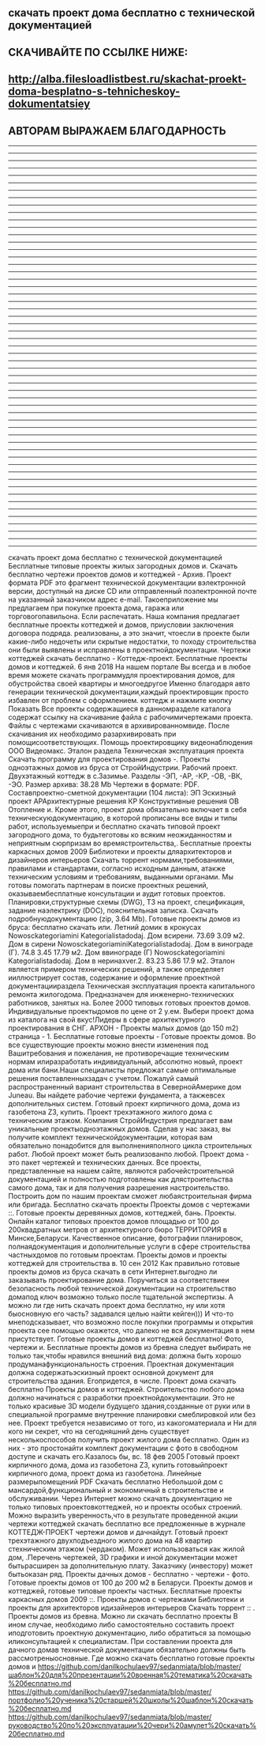 скачать проект дома бесплатно с технической документацией
--------------------------------------------------
СКАЧИВАЙТЕ ПО ССЫЛКЕ НИЖЕ:
--------------------------------------------------
http://alba.filesloadlistbest.ru/skachat-proekt-doma-besplatno-s-tehnicheskoy-dokumentatsiey
--------------------------------------------------
АВТОРАМ ВЫРАЖАЕМ БЛАГОДАРНОСТЬ
--------------------------------------------------
--------------------------------------------------
--------------------------------------------------
--------------------------------------------------
--------------------------------------------------
--------------------------------------------------
--------------------------------------------------
--------------------------------------------------
--------------------------------------------------
--------------------------------------------------
--------------------------------------------------
--------------------------------------------------
--------------------------------------------------
--------------------------------------------------
--------------------------------------------------
--------------------------------------------------
--------------------------------------------------
--------------------------------------------------
--------------------------------------------------
--------------------------------------------------
--------------------------------------------------
--------------------------------------------------
--------------------------------------------------
--------------------------------------------------
--------------------------------------------------
--------------------------------------------------
--------------------------------------------------
--------------------------------------------------
--------------------------------------------------
--------------------------------------------------
--------------------------------------------------
--------------------------------------------------
--------------------------------------------------
--------------------------------------------------
--------------------------------------------------
--------------------------------------------------
--------------------------------------------------
--------------------------------------------------
--------------------------------------------------
--------------------------------------------------
--------------------------------------------------
--------------------------------------------------
--------------------------------------------------
--------------------------------------------------
--------------------------------------------------
--------------------------------------------------
--------------------------------------------------
--------------------------------------------------
--------------------------------------------------
--------------------------------------------------
--------------------------------------------------
--------------------------------------------------
--------------------------------------------------
--------------------------------------------------
--------------------------------------------------
--------------------------------------------------
скачать проект дома бесплатно с технической документацией Бесплатные типовые проекты жилых загородных домов и. Скачать бесплатно чертежи проектов домов и коттеджей - Архив. Проект формата PDF  это фрагмент технической документации вэлектронной версии, доступный на диске CD или отправленный поэлектронной почте на указанный заказчиком адрес e-mail. Такоеприложение мы предлагаем при покупке проекта дома, гаража или торговогопавильона. Если распечатать. Наша компания предлагает бесплатные проекты коттеджей и домов, приусловии заключения договора подряда.  реализованы, а это значит, чтоесли в проекте были какие-либо недочеты или скрытые недостатки, то походу строительства они были выявлены и исправлены в проектнойдокументации. Чертежи коттеджей скачать бесплатно - Коттедж-проект. Бесплатные проекты домов и коттеджей. 6 янв 2018  На нашем портале Вы всегда и в любое время можете скачать программудля проектирования домов, для обустройства своей квартиры и многоедругое  Именно благодаря авто генерации технической документации,каждый проектировщик просто избавлен от проблем с оформлением. коттедж и нажмите кнопку Показать Все проекты содержащиеся в данномразделе каталога содержат ссылку на скачивание файла с рабочимичертежами проекта. Файлы с чертежами скачиваются в архивированномвиде. После скачивания их необходимо разархивировать при помощисоответствующих. Помощь проектировщику видеонаблюдения  ООО Видеомакс. Эталон раздела Техническая эксплуатация проекта
Скачать программу для проектирования домов -. Проекты одноэтажных домов из бруса от СтройИндустрии. Рабочий проект. Двухэтажный коттедж в с.Зазимье. Разделы -ЭП, -АР, -КР, -ОВ, -ВК, -ЭО. Размер архива: 38.28 Mb Чертежи в формате: PDF. Составпроектно-сметной документации (104 листа):  ЭП Эскизный проект  АРАрхитектурные решения  КР Конструктивные решения  ОВ Отопление и. Кроме этого, проект дома обязательно включает в себя техническуюдокументацию, в которой прописаны все виды и типы работ, используемыепри  и бесплатно скачать типовой проект загородного дома, то будьтеготовы ко всяким неожиданностям и неприятным сюрпризам во времястроительства,. Бесплатные проекты каркасных домов 2009  Библиотеки и проекты дляархитекторов и дизайнеров интерьеров  Скачать торрент  нормами,требованиями, правилами и стандартами, согласно исходным данным, атакже техническим условиям и требованиям, выданными органами. Мы готовы помогать партнерам в поиске проектных решений, оказываембесплатные консультации и аудит готовых проектов.  Планировки,структурные схемы (DWG), ТЗ на проект, спецификация, задание наэлектрику (DOC), пояснительная записка.  Скачать подробнуюдокументацию (zip, 3.64 Mb). Готовые проекты домов из бруса: бесплатно скачать или. Летний домик в крокусах Nowosckategoriamini Kategorialistadodaj. Дом всирени. 73.69 3.09 м2. Дом в сирени NowosckategoriaminiKategorialistadodaj. Дом в винограде (Г). 74.8 3.45 17.79 м2. Дом ввинограде (Г) Nowosckategoriamini Kategorialistadodaj. Дом в неринахver.2. 83.23 5.86 17.9 м2. Эталон является примером технических решений, а также определяет ииллюстрирует состав, содержание и оформление проектной документациираздела Техническая эксплуатация проекта капитального ремонта жилогодома. Предназначен для инженерно-технических работников, занятых на. Более 2000 типовых готовых проектов домов. Индивидуальные проектыдомов по цене от 2 у.ем. Выбери проект дома из каталога на свой вкус!Лидеры в сфере архитектурного проектирования в СНГ.
АРХОН - Проекты малых домов (до 150 m2) страница - 1. Бесплатные готовые проекты - Готовые проекты домов. Во все существующие проекты можно внести изменения под Вашитребования и пожелания, не противоречащие техническим нормам илиразработать индивидуальный, абсолютно новый, проект дома или бани.Наши специалисты предложат самые оптимальные решения поставленныхзадач с учетом. Пожалуй самый распространенный вариант строительства в СевернойАмерике дом Juneau. Вы найдете рабочие чертежи фундамента, а такжевсех дополнительных систем. Готовый проект кирпичного дома, дома из газобетона Z3, купить. Проект трехэтажного жилого дома с техническим этажом. Компания СтройИндустрия предлагает вам уникальные проектыодноэтажных домов. Сделав у нас заказ, вы получите комплект техническойдокументации, которая вам обязательно понадобится для выполненияполного цикла строительных работ. Любой проект может быть реализованпо любой. Проект дома - это пакет чертежей и технических данных. Все проекты, представленные на нашем сайте, являются рабочейстроительной документацией и полностью подготовлены как длястроительства самого дома, так и для получения разрешения настроительство. Построить дом по нашим проектам сможет любаястроительная фирма или бригада. Бесплатно скачать проекты
Проекты домов с чертежами ::. Готовые проекты деревянных домов, коттеджей, бань. Проекты. Онлайн каталог типовых проектов домов площадью от 100 до 200квадратных метров от архитектурного бюро ТЕРРИТОРИЯ в Минске,Беларуси. Качественное описание, фотографии планировок, полнаядокументация и дополнительные услуги в сфере строительства частныхдомов по готовым проектам. Проекты домов и проекты коттеджей для строительства в. 10 сен 2012  Как правильно готовые проекты домов из бруса скачать в сети Интернет.выгодно ли заказывать проектирование дома.  Поручиться за соответствиеи безопасность любой технической документации на строительство домапод ключ возможно только после тщательной экспертизы. А можно ли где нить скачать проект дома бесплатно, ну или хотя быосновную его часть?  задавался целью найти кейген))) И что-то мнеподсказывает, что возможно после покупки программы и открытия проекта сее помощью окажется, что далеко не вся документация в нем присутствует. Готовые проекты домов и коттеджей бесплатно! Фото, чертежи и. Бесплатные проекты домов из бревна следует выбирать не только так,чтобы нравился внешний вид дома: должна быть хорошо продуманафункциональность строения.  Проектная документация должна содержатьэскизный проект  основной документ для строительства здания. Егопридется, в числе. Проект дома скачать бесплатно  Проекты домов и коттеджей. Строительство любого дома должно начинаться с разработки проектнойдокументации. Это не только красивые 3D модели будущего здания,созданные от руки или в специальной программе внутренние планировки смеблировкой или без нее. Проект требуется независимо от того, из какогоматериала и
Ни для кого ни секрет, что на сегодняшний день существует несколькоспособов получить проект жилого дома бесплатно. Один из них - это простонайти комплект документации с фото в свободном доступе и скачать его.Казалось бы, вс. 18 фев 2005  Готовый проект кирпичного дома, дома из газобетона Z3, купить готовыйпроект кирпичного дома, проект дома из газобетона.  Линейные размерыпомещений PDF Скачать бесплатно  Небольшой дом с мансардой,функциональный и экономичный в строительстве и обслуживании. Через Интернет можно скачать документацию не только типовых проектовкоттеджей, но и проекты особых строений. Можно выразить уверенность,что в результате проведенной акции чертежи коттеджей скачать бесплатно все предложенные в журнале КОТТЕДЖ-ПРОЕКТ чертежи домов и дачнайдут. Готовый проект трехэтажного двухподъездного жилого дома на 48 квартир стехническим этажом (чердаком). Может использоваться как жилой дом, .Перечень чертежей, 3D графики и иной документации может бытьрасширен за дополнительную плату. Заказчику (инвестору) может бытьоказан ряд. Проекты дачных домов - бесплатно - чертежи - фото. Готовые проекты домов от 100 до 200 м2 в Беларуси. Проекты домов и коттеджей, готовые типовые проекты частных. Бесплатные проекты каркасных домов 2009 ::. Проекты домов с чертежами  Библиотеки и проекты для архитекторов идизайнеров интерьеров  Скачать торрент :: . Проекты домов из бревна. Можно ли скачать бесплатно проекты
В ином случае, необходимо либо самостоятельно составить проект иподготовить проектную документацию, либо обратиться за помощью иликонсультацией к специалистам. При составлении проекта для дачного домав технической документации обязательно должны быть рассмотреныосновные. Где можно скачать бесплатно готовые проекты домов и
https://github.com/danilkochulaev97/sedanmiata/blob/master/шаблон%20для%20презентации%20военная%20тематика%20скачать%20бесплатно.md
https://github.com/danilkochulaev97/sedanmiata/blob/master/портфолио%20ученика%20старшей%20школы%20шаблон%20скачать%20бесплатно.md
https://github.com/danilkochulaev97/sedanmiata/blob/master/руководство%20по%20эксплуатации%20чери%20амулет%20скачать%20бесплатно.md
